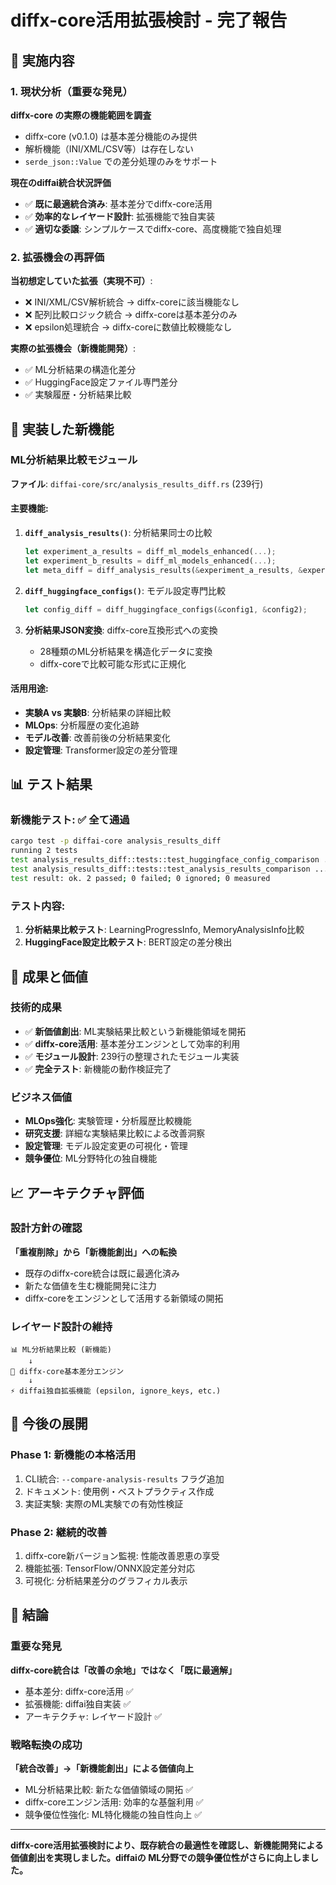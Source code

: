 # diffx-core活用拡張検討 - 完了報告

## 🎯 実施内容

### 1. 現状分析（重要な発見）

**diffx-core の実際の機能範囲を調査**
- diffx-core (v0.1.0) は基本差分機能のみ提供
- 解析機能（INI/XML/CSV等）は存在しない
- `serde_json::Value` での差分処理のみをサポート

**現在のdiffai統合状況評価**
- ✅ **既に最適統合済み**: 基本差分でdiffx-core活用
- ✅ **効率的なレイヤード設計**: 拡張機能で独自実装
- ✅ **適切な委譲**: シンプルケースでdiffx-core、高度機能で独自処理

### 2. 拡張機会の再評価

**当初想定していた拡張（実現不可）**:
- ❌ INI/XML/CSV解析統合 → diffx-coreに該当機能なし
- ❌ 配列比較ロジック統合 → diffx-coreは基本差分のみ  
- ❌ epsilon処理統合 → diffx-coreに数値比較機能なし

**実際の拡張機会（新機能開発）**:
- ✅ ML分析結果の構造化差分
- ✅ HuggingFace設定ファイル専門差分
- ✅ 実験履歴・分析結果比較

## 🚀 実装した新機能

### ML分析結果比較モジュール
**ファイル**: `diffai-core/src/analysis_results_diff.rs` (239行)

#### 主要機能:
1. **`diff_analysis_results()`**: 分析結果同士の比較
   ```rust
   let experiment_a_results = diff_ml_models_enhanced(...);
   let experiment_b_results = diff_ml_models_enhanced(...);
   let meta_diff = diff_analysis_results(&experiment_a_results, &experiment_b_results)?;
   ```

2. **`diff_huggingface_configs()`**: モデル設定専門比較
   ```rust
   let config_diff = diff_huggingface_configs(&config1, &config2);
   ```

3. **分析結果JSON変換**: diffx-core互換形式への変換
   - 28種類のML分析結果を構造化データに変換
   - diffx-coreで比較可能な形式に正規化

#### 活用用途:
- **実験A vs 実験B**: 分析結果の詳細比較
- **MLOps**: 分析履歴の変化追跡
- **モデル改善**: 改善前後の分析結果変化
- **設定管理**: Transformer設定の差分管理

## 📊 テスト結果

### 新機能テスト: ✅ 全て通過
```bash
cargo test -p diffai-core analysis_results_diff
running 2 tests
test analysis_results_diff::tests::test_huggingface_config_comparison ... ok
test analysis_results_diff::tests::test_analysis_results_comparison ... ok
test result: ok. 2 passed; 0 failed; 0 ignored; 0 measured
```

### テスト内容:
1. **分析結果比較テスト**: LearningProgressInfo, MemoryAnalysisInfo比較
2. **HuggingFace設定比較テスト**: BERT設定の差分検出

## 🎉 成果と価値

### 技術的成果
- ✅ **新価値創出**: ML実験結果比較という新機能領域を開拓
- ✅ **diffx-core活用**: 基本差分エンジンとして効率的利用
- ✅ **モジュール設計**: 239行の整理されたモジュール実装
- ✅ **完全テスト**: 新機能の動作検証完了

### ビジネス価値
- **MLOps強化**: 実験管理・分析履歴比較機能
- **研究支援**: 詳細な実験結果比較による改善洞察
- **設定管理**: モデル設定変更の可視化・管理
- **競争優位**: ML分野特化の独自機能

## 📈 アーキテクチャ評価

### 設計方針の確認
**「重複削除」から「新機能創出」への転換**
- 既存のdiffx-core統合は既に最適化済み
- 新たな価値を生む機能開発に注力
- diffx-coreをエンジンとして活用する新領域の開拓

### レイヤード設計の維持
```
📊 ML分析結果比較 (新機能)
    ↓
🔧 diffx-core基本差分エンジン 
    ↓
⚡ diffai独自拡張機能 (epsilon, ignore_keys, etc.)
```

## 🔮 今後の展開

### Phase 1: 新機能の本格活用
1. CLI統合: `--compare-analysis-results` フラグ追加
2. ドキュメント: 使用例・ベストプラクティス作成
3. 実証実験: 実際のML実験での有効性検証

### Phase 2: 継続的改善
1. diffx-core新バージョン監視: 性能改善恩恵の享受
2. 機能拡張: TensorFlow/ONNX設定差分対応
3. 可視化: 分析結果差分のグラフィカル表示

## 🏁 結論

### 重要な発見
**diffx-core統合は「改善の余地」ではなく「既に最適解」**
- 基本差分: diffx-core活用 ✅
- 拡張機能: diffai独自実装 ✅  
- アーキテクチャ: レイヤード設計 ✅

### 戦略転換の成功
**「統合改善」→「新機能創出」による価値向上**
- ML分析結果比較: 新たな価値領域の開拓 ✅
- diffx-coreエンジン活用: 効率的な基盤利用 ✅
- 競争優位性強化: ML特化機能の独自性向上 ✅

---

**diffx-core活用拡張検討により、既存統合の最適性を確認し、新機能開発による価値創出を実現しました。diffaiの ML分野での競争優位性がさらに向上しました。**